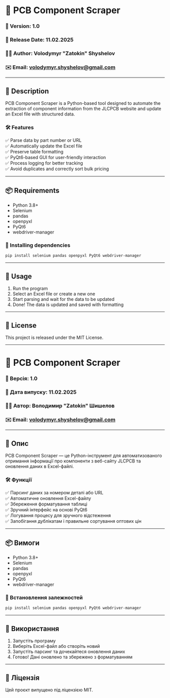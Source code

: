 # 📜 PCB Component Scraper

### 📌 Version: 1.0  
### 📅 Release Date: 11.02.2025  
### 👨‍💻 Author: Volodymyr "Zatokin" Shyshelov  
### ✉️ Email: volodymyr.shyshelov@gmail.com  

---

## 📖 Description
PCB Component Scraper is a Python-based tool designed to automate the extraction of component information from the JLCPCB website and update an Excel file with structured data.

### 🛠 Features
✅ Parse data by part number or URL  
✅ Automatically update the Excel file  
✅ Preserve table formatting  
✅ PyQt6-based GUI for user-friendly interaction  
✅ Process logging for better tracking  
✅ Avoid duplicates and correctly sort bulk pricing  

---

## 📦 Requirements
- Python 3.8+  
- Selenium  
- pandas  
- openpyxl  
- PyQt6  
- webdriver-manager  

### 💾 Installing dependencies
```sh
pip install selenium pandas openpyxl PyQt6 webdriver-manager
```

---

## 🚀 Usage
1. Run the program  
2. Select an Excel file or create a new one  
3. Start parsing and wait for the data to be updated  
4. Done! The data is updated and saved with formatting  

---

## 📝 License
This project is released under the MIT License.

---

# 📜 PCB Component Scraper

### 📌 Версія: 1.0  
### 📅 Дата випуску: 11.02.2025  
### 👨‍💻 Автор: Володимир "Zatokin" Шишелов  
### ✉️ Email: volodymyr.shyshelov@gmail.com  

---

## 📖 Опис
PCB Component Scraper — це Python-інструмент для автоматизованого отримання інформації про компоненти з веб-сайту JLCPCB та оновлення даних в Excel-файлі.

### 🛠 Функції
✅ Парсинг даних за номером деталі або URL  
✅ Автоматичне оновлення Excel-файлу  
✅ Збереження форматування таблиці  
✅ Зручний інтерфейс на основі PyQt6  
✅ Логування процесу для зручного відстеження  
✅ Запобігання дублікатам і правильне сортування оптових цін  

---

## 📦 Вимоги
- Python 3.8+  
- Selenium  
- pandas  
- openpyxl  
- PyQt6  
- webdriver-manager  

### 💾 Встановлення залежностей
```sh
pip install selenium pandas openpyxl PyQt6 webdriver-manager
```

---

## 🚀 Використання
1. Запустіть програму  
2. Виберіть Excel-файл або створіть новий  
3. Запустіть парсинг та дочекайтеся оновлення даних  
4. Готово! Дані оновлено та збережено з форматуванням  

---

## 📝 Ліцензія
Цей проєкт випущено під ліцензією MIT.

